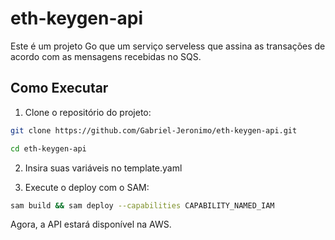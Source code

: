 # eth-keygen-api

Este é um projeto Go que um serviço serveless que assina as transações de acordo com as mensagens recebidas no SQS.

## Como Executar

1. Clone o repositório do projeto:

```bash
git clone https://github.com/Gabriel-Jeronimo/eth-keygen-api.git
```

```bash
cd eth-keygen-api
```

2. Insira suas variáveis no template.yaml

3. Execute o deploy com o SAM:

```bash
sam build && sam deploy --capabilities CAPABILITY_NAMED_IAM
```

Agora, a API estará disponível na AWS.
